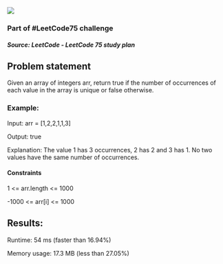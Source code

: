 <img src='https://img.shields.io/badge/Difficulty-Easy-green'>

<h3>Part of #LeetCode75 challenge</h3>

<h5>Source: LeetCode - LeetCode 75 study plan</h5>

<h2>Problem statement</h2>

Given an array of integers arr, return true if the number of occurrences of each value in the array is unique or false otherwise.

<h3>Example:</h3>

Input: arr = [1,2,2,1,1,3]

Output: true

Explanation: The value 1 has 3 occurrences, 2 has 2 and 3 has 1. No two values have the same number of occurrences.

<h4>Constraints</h4>

<p>1 <= arr.length <= 1000</p>
<p>-1000 <= arr[i] <= 1000</p>

<h2>Results:</h2>

<p>Runtime: 54 ms (faster than 16.94%)</p>
Memory usage: 17.3 MB (less than 27.05%)